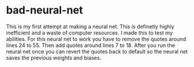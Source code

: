 # bad-neural-net
This is my first attempt at making a neural net. This is definetly highly inefficient and a waste of computer resources. I made this to test my abilities.
For this neural net to work you have to remove the quotes around lines 24 to 55. Then add quotes around lines 7 to 18. After you run the neural net once you can revert the quotes back to default so the neural net saves the previous weights and biases.
